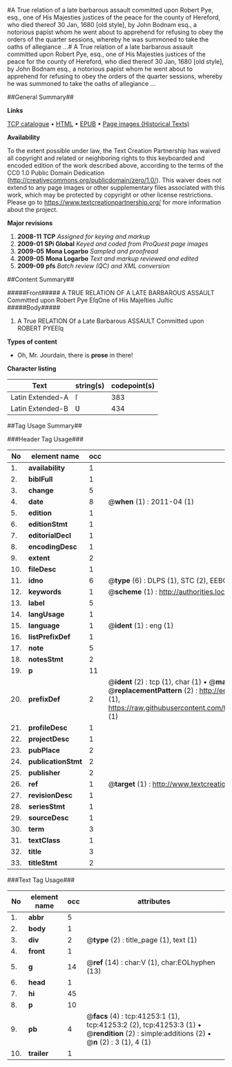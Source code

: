 #A True relation of a late barbarous assault committed upon Robert Pye, esq., one of His Majesties justices of the peace for the county of Hereford, who died thereof 30 Jan, 1680 [old style], by John Bodnam esq., a notorious papist whom he went about to apprehend for refusing to obey the orders of the quarter sessions, whereby he was summoned to take the oaths of allegiance ...#
A True relation of a late barbarous assault committed upon Robert Pye, esq., one of His Majesties justices of the peace for the county of Hereford, who died thereof 30 Jan, 1680 [old style], by John Bodnam esq., a notorious papist whom he went about to apprehend for refusing to obey the orders of the quarter sessions, whereby he was summoned to take the oaths of allegiance ...

##General Summary##

**Links**

[TCP catalogue](http://www.ota.ox.ac.uk/tcp/)  • 
[HTML](http://tei.it.ox.ac.uk/tcp/Texts-HTML/free/A71/A71157.html)  • 
[EPUB](http://tei.it.ox.ac.uk/tcp/Texts-EPUB/free/A71/A71157.epub) • 
[Page images (Historical Texts)](https://historicaltexts.jisc.ac.uk/eebo-08259071e)

**Availability**

To the extent possible under law, the Text Creation Partnership has waived all copyright and related or neighboring rights to this keyboarded and encoded edition of the work described above, according to the terms of the CC0 1.0 Public Domain Dedication (http://creativecommons.org/publicdomain/zero/1.0/). This waiver does not extend to any page images or other supplementary files associated with this work, which may be protected by copyright or other license restrictions. Please go to https://www.textcreationpartnership.org/ for more information about the project.

**Major revisions**

1. __2008-11__ __TCP__ *Assigned for keying and markup*
1. __2009-01__ __SPi Global__ *Keyed and coded from ProQuest page images*
1. __2009-05__ __Mona Logarbo__ *Sampled and proofread*
1. __2009-05__ __Mona Logarbo__ *Text and markup reviewed and edited*
1. __2009-09__ __pfs__ *Batch review (QC) and XML conversion*

##Content Summary##

#####Front#####
A TRUE RELATION OF A LATE BARBAROUS ASSAULT Committed upon Robert Pye EſqOne of His Majeſties Juſtic
#####Body#####

1. A True RELATION Of a Late Barbarous ASSAULT Committed upon ROBERT PYEEſq

**Types of content**

  * Oh, Mr. Jourdain, there is **prose** in there!

**Character listing**


|Text|string(s)|codepoint(s)|
|---|---|---|
|Latin Extended-A|ſ|383|
|Latin Extended-B|Ʋ|434|

##Tag Usage Summary##

###Header Tag Usage###

|No|element name|occ|attributes|
|---|---|---|---|
|1.|__availability__|1||
|2.|__biblFull__|1||
|3.|__change__|5||
|4.|__date__|8| @__when__ (1) : 2011-04 (1)|
|5.|__edition__|1||
|6.|__editionStmt__|1||
|7.|__editorialDecl__|1||
|8.|__encodingDesc__|1||
|9.|__extent__|2||
|10.|__fileDesc__|1||
|11.|__idno__|6| @__type__ (6) : DLPS (1), STC (2), EEBO-CITATION (1), OCLC (1), VID (1)|
|12.|__keywords__|1| @__scheme__ (1) : http://authorities.loc.gov/ (1)|
|13.|__label__|5||
|14.|__langUsage__|1||
|15.|__language__|1| @__ident__ (1) : eng (1)|
|16.|__listPrefixDef__|1||
|17.|__note__|5||
|18.|__notesStmt__|2||
|19.|__p__|11||
|20.|__prefixDef__|2| @__ident__ (2) : tcp (1), char (1)  •  @__matchPattern__ (2) : ([0-9\-]+):([0-9IVX]+) (1), (.+) (1)  •  @__replacementPattern__ (2) : http://eebo.chadwyck.com/downloadtiff?vid=$1&page=$2 (1), https://raw.githubusercontent.com/textcreationpartnership/Texts/master/tcpchars.xml#$1 (1)|
|21.|__profileDesc__|1||
|22.|__projectDesc__|1||
|23.|__pubPlace__|2||
|24.|__publicationStmt__|2||
|25.|__publisher__|2||
|26.|__ref__|1| @__target__ (1) : http://www.textcreationpartnership.org/docs/. (1)|
|27.|__revisionDesc__|1||
|28.|__seriesStmt__|1||
|29.|__sourceDesc__|1||
|30.|__term__|3||
|31.|__textClass__|1||
|32.|__title__|3||
|33.|__titleStmt__|2||


###Text Tag Usage###

|No|element name|occ|attributes|
|---|---|---|---|
|1.|__abbr__|5||
|2.|__body__|1||
|3.|__div__|2| @__type__ (2) : title_page (1), text (1)|
|4.|__front__|1||
|5.|__g__|14| @__ref__ (14) : char:V (1), char:EOLhyphen (13)|
|6.|__head__|1||
|7.|__hi__|45||
|8.|__p__|10||
|9.|__pb__|4| @__facs__ (4) : tcp:41253:1 (1), tcp:41253:2 (2), tcp:41253:3 (1)  •  @__rendition__ (2) : simple:additions (2)  •  @__n__ (2) : 3 (1), 4 (1)|
|10.|__trailer__|1||
